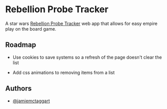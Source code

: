 # Rebellion Probe Tracker

A star wars [Rebellion Probe Tracker](https://jamiemctaggart.com/misc/probe-tracker/) web app that allows for easy empire play on the board game.


## Roadmap

- Use cookies to save systems so a refresh of the page doesn't clear the list

- Add css animations to removing items from a list


## Authors

- [@jamiemctaggart](https://www.github.com/jamiemctaggart)
